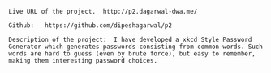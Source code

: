     Live URL of the project.  http://p2.dagarwal-dwa.me/
	
	Github:   https://github.com/dipeshagarwal/p2
	
    Description of the project:  I have developed a xkcd Style Password Generator which generates passwords consisting from common words. Such words are hard to guess (even by brute force), but easy to remember, making them interesting password choices.

    
